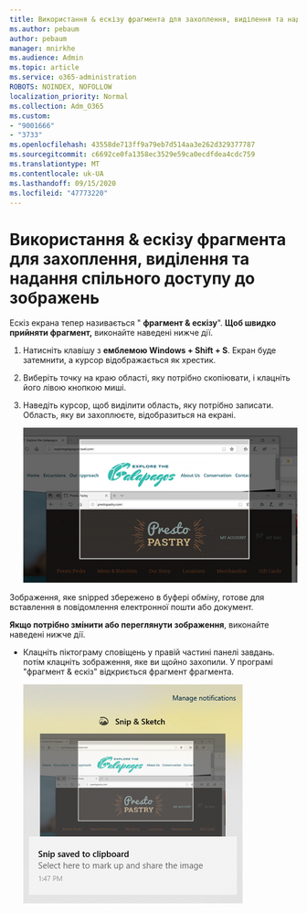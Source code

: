 ```yaml
---
title: Використання & ескізу фрагмента для захоплення, виділення та надання спільного доступу до зображень
ms.author: pebaum
author: pebaum
manager: mnirkhe
ms.audience: Admin
ms.topic: article
ms.service: o365-administration
ROBOTS: NOINDEX, NOFOLLOW
localization_priority: Normal
ms.collection: Adm_O365
ms.custom:
- "9001666"
- "3733"
ms.openlocfilehash: 43558de713ff9a79eb7d514aa3e262d329377787
ms.sourcegitcommit: c6692ce0fa1358ec3529e59ca0ecdfdea4cdc759
ms.translationtype: MT
ms.contentlocale: uk-UA
ms.lasthandoff: 09/15/2020
ms.locfileid: "47773220"
---
```

# <a name="use-snip--sketch-to-capture-mark-up-and-share-images"></a>Використання & ескізу фрагмента для захоплення, виділення та надання спільного доступу до зображень

Ескіз екрана тепер називається " **фрагмент & ескізу**". **Щоб швидко прийняти фрагмент,** виконайте наведені нижче дії.

1. Натисніть клавішу з **емблемою Windows + Shift + S**. Екран буде затемнити, а курсор відображається як хрестик. 

2. Виберіть точку на краю області, яку потрібно скопіювати, і клацніть його лівою кнопкою миші. 

3. Наведіть курсор, щоб виділити область, яку потрібно записати. Область, яку ви захоплюєте, відобразиться на екрані.

   ![зображення виділеного виділення](media/snipone.png)

Зображення, яке snipped збережено в буфері обміну, готове для вставлення в повідомлення електронної пошти або документ. 

**Якщо потрібно змінити або переглянути зображення**, виконайте наведені нижче дії. 

- Клацніть піктограму сповіщень у правій частині панелі завдань. потім клацніть зображення, яке ви щойно захопили. У програмі "фрагмент & ескіз" відкриється фрагмент фрагмента.

   ![зображення зображення, яке відображається в програмі захоплення фрагментів](media/sniptwo.png)
